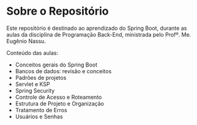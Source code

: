 # Sobre o Repositório
Este repositório é destinado ao aprendizado do Spring Boot, durante as aulas da disciplina de Programação Back-End, ministrada pelo Profº. Me. Eugênio Nassu.<br/>

Conteúdo das aulas:
- Conceitos gerais do Spring Boot
- Bancos de dados: revisão e conceitos
- Padrões de projetos
- Servlet e KSP
- Spring Security
- Controle de Acesso e Roteamento
- Estrutura de Projeto e Organização
- Tratamento de Erros
- Usuários e Senhas